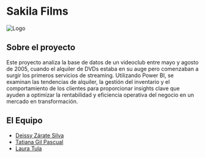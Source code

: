 # Sakila Films

![Logo](https://github.com/lauratula/UnicornAcademy_SakilaFilms/blob/271683d528799e10d1725e578ed3fd7421523011/Im%C3%A1genes/Sakila%20Films.png)

## Sobre el proyecto

Este proyecto analiza la base de datos de un videoclub entre mayo y agosto de 2005, cuando el alquiler de DVDs estaba en su auge pero comenzaban a surgir los primeros servicios de streaming. Utilizando Power BI, se examinan las tendencias de alquiler, la gestión del inventario y el comportamiento de los clientes para proporcionar insights clave que ayuden a optimizar la rentabilidad y eficiencia operativa del negocio en un mercado en transformación.
## El Equipo

- [Deissy Zárate Silva](https://humdrum-lettuce-77f.notion.site/Como-estas-Soy-Deissy-Zarate-c2dc9954c8c54c9aa45a984c2110e689)
- [Tatiana Gil Pascual](https://www.linkedin.com/in/tatiana-gil-/)
- [Laura Tula](https://bit.ly/LauraTulaES)

